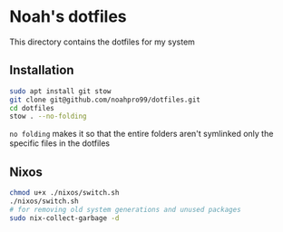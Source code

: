 # Noah's dotfiles

This directory contains the dotfiles for my system

## Installation

```bash
sudo apt install git stow
git clone git@github.com/noahpro99/dotfiles.git
cd dotfiles
stow . --no-folding
```

`no folding` makes it so that the entire folders aren't symlinked only the specific files in the dotfiles

## Nixos

```bash
chmod u+x ./nixos/switch.sh
./nixos/switch.sh
# for removing old system generations and unused packages
sudo nix-collect-garbage -d
```

